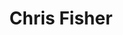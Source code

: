 ---
avatar: /images/people/chris.jpg
avatar_small: /images/people/chris_small.jpg
bio: Editor-in-Chief at Jupiter Broadcasting, with the best shows on Linux, Security,
  Privacy, Community, Development, and News. Everyday's a holiday!
gplus: https://plus.google.com/chrisfisher
homepage: http://jupiterbroadcasting.com
instagram: https://instagram.com/instachrislas
linkedin: null
title: Chris Fisher
twitter: https://twitter.com/chrislas
type: host
username: chris
youtube: https://youtube.com/chrisfisher
---